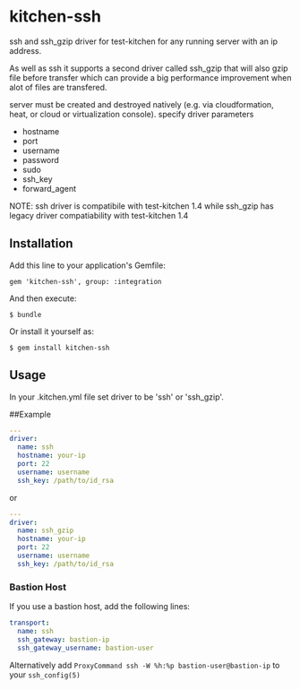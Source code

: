 # kitchen-ssh

ssh and ssh_gzip driver for test-kitchen for any running server with an ip address.

As well as ssh it supports a second driver called ssh_gzip that will also gzip file before transfer which can provide 
a big performance improvement when alot of files are transfered. 

server must be created and destroyed natively (e.g. via cloudformation, heat, or cloud or virtualization console).
specify driver parameters
*  hostname
*  port
*  username
*  password
*  sudo
*  ssh_key
*  forward_agent

NOTE: ssh driver is compatibile with test-kitchen 1.4 while ssh_gzip has legacy driver compatiability 
with test-kitchen 1.4 


## Installation

Add this line to your application's Gemfile:

    gem 'kitchen-ssh', group: :integration

And then execute:

    $ bundle

Or install it yourself as:

    $ gem install kitchen-ssh

## Usage

In your .kitchen.yml file set driver to be 'ssh' or 'ssh_gzip'.

##Example

```yaml
---
driver:
  name: ssh
  hostname: your-ip
  port: 22
  username: username 
  ssh_key: /path/to/id_rsa
```

or 

```yaml
---
driver:
  name: ssh_gzip
  hostname: your-ip
  port: 22
  username: username 
  ssh_key: /path/to/id_rsa
```

### Bastion Host

If you use a bastion host, add the following lines:

```yaml
transport:
  name: ssh
  ssh_gateway: bastion-ip
  ssh_gateway_username: bastion-user
```

Alternatively add `ProxyCommand ssh -W %h:%p bastion-user@bastion-ip` to your `ssh_config(5)`
